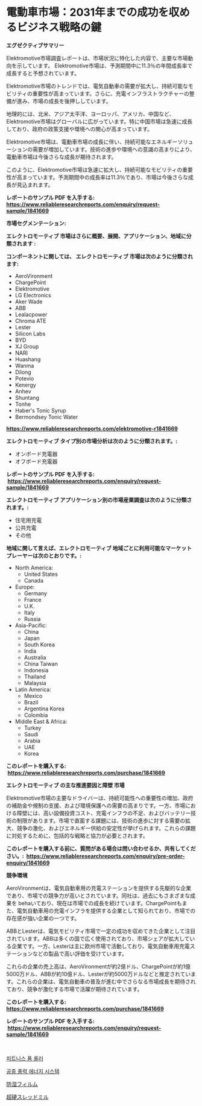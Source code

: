 <p><h1>電動車市場：2031年までの成功を収めるビジネス戦略の鍵</h1></p><p><strong>エグゼクティブサマリー</strong></p>
<p><p>Elektromotive市場調査レポートは、市場状況に特化した内容で、主要な市場動向を示しています。 Elektromotive市場は、予測期間中に11.3％の年間成長率で成長すると予想されています。</p><p>Elektromotive市場のトレンドでは、電気自動車の需要が拡大し、持続可能なモビリティの重要性が高まっています。さらに、充電インフラストラクチャーの整備が進み、市場の成長を後押ししています。</p><p>地理的には、北米、アジア太平洋、ヨーロッパ、アメリカ、中国など、Elektromotive市場はグローバルに広がっています。特に中国市場は急速に成長しており、政府の政策支援や環境への関心が高まっています。</p><p>Elektromotive市場は、電動車市場の成長に伴い、持続可能なエネルギーソリューションの需要が増加しています。技術の進歩や環境への意識の高まりにより、電動車市場は今後さらな成長が期待されます。</p><p>このように、Elektromotive市場は急速に拡大し、持続可能なモビリティの重要性が高まっています。予測期間中の成長率は11.3％であり、市場は今後さらな成長が見込まれます。</p></p>
<p><strong>レポートのサンプル PDF を入手する: <a href="https://www.reliableresearchreports.com/enquiry/request-sample/1841669">https://www.reliableresearchreports.com/enquiry/request-sample/1841669</a></strong></p>
<p><strong>市場セグメンテーション:</strong></p>
<p><strong> エレクトロモーティブ 市場はさらに概要、展開、アプリケーション、地域に分類されます :</strong></p>
<p><strong>コンポーネントに関しては、 エレクトロモーティブ 市場は次のように分類されます: &nbsp;</strong></p>
<p><ul><li>AeroVironment</li><li>ChargePoint</li><li>Elektromotive</li><li>LG Electronics</li><li>Aker Wade</li><li>ABB</li><li>Lealacpower</li><li>Chroma ATE</li><li>Lester</li><li>Silicon Labs</li><li>BYD</li><li>XJ Group</li><li>NARI</li><li>Huashang</li><li>Wanma</li><li>Dilong</li><li>Potevio</li><li>Kenergy</li><li>Anhev</li><li>Shuntang</li><li>Tonhe</li><li>Haber's Tonic Syrup</li><li>Bermondsey Tonic Water</li></ul></p>
<p><strong><a href="https://www.reliableresearchreports.com/elektromotive-r1841669">https://www.reliableresearchreports.com/elektromotive-r1841669</a></strong></p>
<p><strong> エレクトロモーティブ タイプ別の市場分析は次のように分類されます。:</strong></p>
<p><ul><li>オンボード充電器</li><li>オフボード充電器</li></ul></p>
<p><strong>レポートのサンプル PDF を入手する: &nbsp;<a href="https://www.reliableresearchreports.com/enquiry/request-sample/1841669">https://www.reliableresearchreports.com/enquiry/request-sample/1841669</a></strong></p>
<p><strong> エレクトロモーティブ アプリケーション別の市場産業調査は次のように分類されます。:</strong></p>
<p><ul><li>住宅用充電</li><li>公共充電</li><li>その他</li></ul></p>
<p><strong>地域に関して言えば、エレクトロモーティブ 地域ごとに利用可能なマーケットプレーヤーは次のとおりです。:</strong></p>
<p><ul>
    <li>
        North America:
        <ul>
            <li>United States</li>
            <li>Canada</li>
        </ul>
    </li>
    <li>
        Europe:
        <ul>
            <li>Germany</li>
            <li>France</li>
            <li>U.K.</li>
            <li>Italy</li>
            <li>Russia</li>
        </ul>
    </li>
    <li>
        Asia-Pacific:
        <ul>
            <li>China</li>
            <li>Japan</li>
            <li>South Korea</li>
            <li>India</li>
            <li>Australia</li>
            <li>China Taiwan</li>
            <li>Indonesia</li>
            <li>Thailand</li>
            <li>Malaysia</li>
        </ul>
    </li>
    <li>
        Latin America:
        <ul>
            <li>Mexico</li>
            <li>Brazil</li>
            <li>Argentina Korea</li>
            <li>Colombia</li>
        </ul>
    </li>
    <li>
        Middle East & Africa:
        <ul>
            <li>Turkey</li>
            <li>Saudi</li>
            <li>Arabia</li>
            <li>UAE</li>
            <li>Korea</li>
        </ul>
    </li>
    </ul></p>
<p><strong>このレポートを購入する: &nbsp;<a href="https://www.reliableresearchreports.com/purchase/1841669">https://www.reliableresearchreports.com/purchase/1841669</a></strong></p>
<p><strong>エレクトロモーティブ の主な推進要因と障壁 市場</strong></p>
<p><p>Elektromotive市場の主要なドライバーは、持続可能性への重要性の増加、政府の補助金や規制の支援、および環境保護への需要の高まりです。一方、市場における障壁には、高い設備投資コスト、充電インフラの不足、およびバッテリー技術の制限があります。市場で直面する課題には、技術の進歩に対する需要の拡大、競争の激化、およびエネルギー供給の安定性が挙げられます。これらの課題に対処するために、包括的な戦略と協力が必要とされます。</p></p>
<p><strong>このレポートを購入する前に、質問がある場合は問い合わせるか、共有してください。:&nbsp; <a href="https://www.reliableresearchreports.com/enquiry/pre-order-enquiry/1841669">https://www.reliableresearchreports.com/enquiry/pre-order-enquiry/1841669</a></strong></p>
<p><strong>競争環境</strong></p>
<p><p>AeroVironmentは、電気自動車用の充電ステーションを提供する先駆的な企業であり、市場での競争力が高いとされています。同社は、過去にもさまざまな成果を behaいており、現在は市場での成長を続けています。ChargePointもまた、電気自動車用の充電インフラを提供する企業として知られており、市場での存在感が強い企業の一つです。</p><p>ABBとLesterは、電気モビリティ市場で一定の成功を収めてきた企業として注目されています。ABBは多くの国で広く使用されており、市場シェアが拡大している企業です。一方、Lesterは主に欧州市場で活動しており、電気自動車用充電ステーションなどの製品で高い評価を受けています。</p><p>これらの企業の売上高は、AeroVironmentが約2億ドル、ChargePointが約1億5000万ドル、ABBが約10億ドル、Lesterが約5000万ドルなどと推定されています。これらの企業は、電気自動車の普及が進む中でさらなる市場成長を期待されており、競争が激化する市場で活躍が期待されています。</p></p>
<p><strong>このレポートを購入する: &nbsp; <a href="https://www.reliableresearchreports.com/purchase/1841669">https://www.reliableresearchreports.com/purchase/1841669</a></strong></p>
<p><strong>レポートのサンプル PDF を入手する: &nbsp;<a href="https://www.reliableresearchreports.com/enquiry/request-sample/1841669">https://www.reliableresearchreports.com/enquiry/request-sample/1841669</a></strong><strong></strong></p>
<p>&nbsp;</p>
<p><p><a href="https://medium.com/@bobbyreitenberg879562023/%ED%94%BC%ED%8A%B8%EB%8B%88%EC%8A%A4-%ED%8F%BC-%EB%A1%A4%EB%9F%AC-%EC%8B%9C%EC%9E%A5-%EC%A0%90%EC%9C%A0%EC%9C%A8-%EB%B3%80%ED%99%94-%EB%B0%8F-%EC%8B%9C%EC%9E%A5-%EC%84%B1%EC%9E%A5-%ED%8A%B8%EB%A0%8C%EB%93%9C-2024%EB%85%84-2031%EB%85%84-a7e8d0f57ad4">피트니스 폼 롤러</a></p><p><a href="https://medium.com/@sillysally687568/%EA%B3%B5%EC%A4%91-%ED%92%8D%EB%A0%A5-%EB%B0%9C%EC%A0%84-%EC%8B%9C%EC%8A%A4%ED%85%9C-%EC%8B%9C%EC%9E%A5-%EC%8B%9C%EC%9E%A5-cagr-%EC%8B%9C%EC%9E%A5-%EB%8F%99%ED%96%A5-%EB%B0%8F-%EC%84%B1%EC%9E%A5-%EC%A0%84%EB%9E%B5%EC%97%90-%EB%8C%80%ED%95%9C-%ED%86%B5%EC%B0%B0%EB%A0%A5-97168e35d90d">공중 풍력 에너지 시스템</a></p><p><a href="https://medium.com/@pollynsatcherayted345/vapor-barrier-films%E5%B8%82%E5%A0%B4%E3%81%AE%E8%A6%8F%E6%A8%A1-cagr-%E3%83%88%E3%83%AC%E3%83%B3%E3%83%89-2024-2030-99658392a41e">防湿フィルム</a></p><p><a href="https://medium.com/@nicholas.ellison0076890/%E3%82%AB%E3%83%BC%E3%83%90%E3%82%A4%E3%83%89%E3%82%B9%E3%83%AC%E3%83%83%E3%83%89%E3%83%9F%E3%83%AB%E5%B8%82%E5%A0%B4%E3%81%AF%E5%B8%82%E5%A0%B4%E3%82%B7%E3%82%A7%E3%82%A2-%E5%B8%82%E5%A0%B4%E3%83%88%E3%83%AC%E3%83%B3%E3%83%89-%E5%B8%82%E5%A0%B4%E6%88%90%E9%95%B7%E3%81%AB%E9%96%A2%E3%81%99%E3%82%8B%E6%83%85%E5%A0%B1%E3%82%92%E6%8F%90%E4%BE%9B%E3%81%97%E3%81%BE%E3%81%99-20e3c1444a13">超硬スレッドミル</a></p></p>